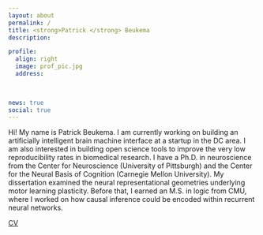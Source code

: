 ```yaml
---
layout: about
permalink: /
title: <strong>Patrick </strong> Beukema
description: 

profile:
  align: right
  image: prof_pic.jpg
  address: 
   
    

news: true
social: true
---
```


Hi! My name is Patrick Beukema. I am currently working on building an artificially intelligent brain machine interface at a startup in the DC area. I am also interested in building open science tools to improve the very low reproducibility rates in biomedical research. I have a Ph.D. in neuroscience from the Center for Neuroscience (University of Pittsburgh) and the Center for the Neural Basis of Cognition (Carnegie Mellon University). My dissertation examined the neural representational geometries underlying motor learning plasticity. Before that, I earned an M.S. in logic from CMU, where I worked on how causal inference could be encoded within recurrent neural networks. 

[CV](http://nbviewer.jupyter.org/github/pbeukema/pbeukema.github.io/blob/master/resume.pdf) 

